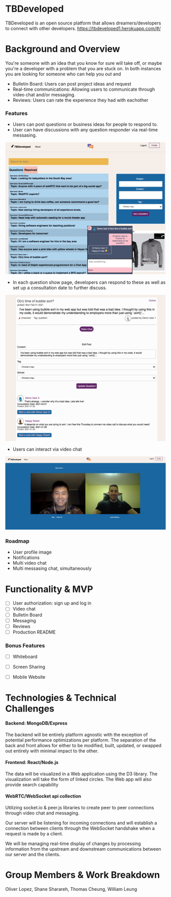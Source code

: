 # TBDeveloped

TBDeveloped is an open source platform that allows dreamers/developers to connect with other developers.
https://tbdeveloped1.herokuapp.com/#/

# Background and Overview
You're someone with an idea that you know for sure will take off, or maybe you're a developer with a problem that you are stuck on. In both instances you are looking for someone who can help you out and 
* Bulletin Board: Users can post project ideas and request  
* Real-time communications: Allowing users to communicate through video chat and/or messaging.
* Reviews: Users can rate the experience they had with eachother


### Features
* Users can post questions or business ideas for people to respond to.
* User can have discussions with any question responder via real-time messasing.

![image](https://github.com/oli223lopez/TBDeveloped/blob/master/frontend/src/assets/images/production_readme/main.png)

* In each question show page, developers can respond to these as well as set up a consultation date to further discuss.

![image](https://github.com/oli223lopez/TBDeveloped/blob/master/frontend/src/assets/images/production_readme/posts.png)

* Users can interact via video chat

![image](https://github.com/oli223lopez/TBDeveloped/blob/master/frontend/src/assets/images/production_readme/ex3.png)



### Roadmap
* User profile image
* Notifications
* Multi video chat 
* Multi messasing chat, simultaneously


# Functionality & MVP
- [ ] User authorization: sign up and log in
- [ ] Video chat 
- [ ] Bulletin Board
- [ ] Messaging
- [ ] Reviews
- [ ] Production README

### Bonus Features
- [ ] Whiteboard 
- [ ] Screen Sharing
- [ ] Mobile Website


# Technologies & Technical Challenges

#### Backend: MongoDB/Express
The backend will be entirely platform agnostic with the exception of potential performance optimizations per platform. The separation of the back and front allows for either to be modified, built, updated, or swapped out entirely with minimal impact to the other.

#### Frontend: React/Node.js
The data will be visualized in a Web application using the D3 library. The visualization will take the form of linked circles. The Web app will also provide search capability

#### WebRTC/WebSocket api collection
Utilizing socket.io & peer.js libraries to create peer to peer connections through video chat and messaging. 

Our server will be listening for incoming connections and will establish a connection between clients through the WebSocket handshake when a request is made by a client.

We will be managing real-time display of changes by processing information from the upstream and downstream communications between our server and the clients.

# Group Members & Work Breakdown
Oliver Lopez, Shane Sharareh, Thomas Cheung, William Leung



